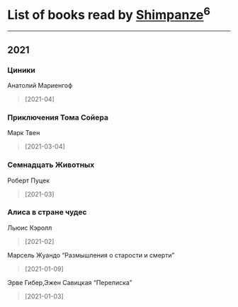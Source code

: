 # List of books read by [Shimpanze](https://plus.google.com/u/0/108324375224819470216/)<sup>6</sup>
---

## 2021

### Циники
Анатолий Мариенгоф
> [2021-04] 


### Приключения Тома Сойера
Марк Твен
> [2021-03-04] 


### Семнадцать Животных
Роберт Пуцек
> [2021-03] 


### Алиса в стране чудес
Льюис Кэролл
> [2021-02] 


Марсель Жуандо “Размышления о старости и смерти”
> [2021-01-09] 


Эрве Гибер,Эжен Савицкая “Переписка”
> [2021-01-03] 



